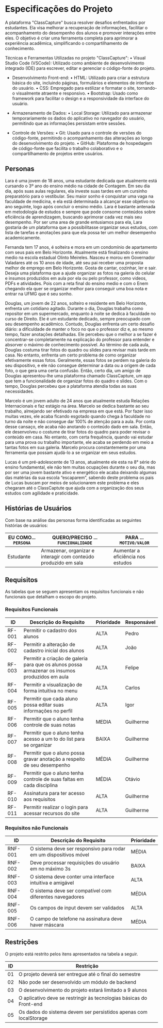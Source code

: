 # Especificações do Projeto

A plataforma "ClassCapture" busca resolver desafios enfrentados por estudantes. Ela visa melhorar a recuperação de informações, facilitar o acompanhamento do desempenho dos alunos e promover interações entre eles. O objetivo é criar uma ferramenta completa para aprimorar a experiência acadêmica, simplificando o compartilhamento de conhecimento.

Técnicas e Ferramentas Utilizadas no projeto "ClassCapture":
• Visual Studio Code (VSCode): Utilizado como ambiente de desenvolvimento integrado (IDE) para escrever, editar e gerenciar o código-fonte do projeto.

- Desenvolvimento Front-end:
• HTML: Utilizado para criar a estrutura básica do site, incluindo páginas, formulários e elementos de interface do usuário.
• CSS: Empregado para estilizar e formatar o site, tornando-o visualmente atraente e responsivo.
• Bootstrap: Usado como framework para facilitar o design e a responsividade da interface do usuário.

- Armazenamento de Dados:
• Local Storage: Utilizado para armazenar temporariamente os dados do aplicativo no navegador do usuário, permitindo que as informações persistam entre sessões.

- Controle de Versões:
• Git: Usado para o controle de versões do código-fonte, permitindo o acompanhamento das alterações ao longo do desenvolvimento do projeto.
• GitHub: Plataforma de hospedagem de código-fonte que facilita o trabalho colaborativo e o compartilhamento de projetos entre usuários.

## Personas

Lara é uma jovem de 18 anos, uma estudante dedicada que atualmente está cursando o 3º ano do ensino médio na cidade de Contagem. Em seu dia dia, após suas aulas regulares, ela investe suas tardes em um cursinho preparatório para o vestibular. Seu maior sonho é conquistar uma vaga na faculdade de medicina, e ela está determinada a alcançar esse objetivo no ano seguinte, logo após concluir o ensino médio. Lara é bastante antenada em metodologia de estudos e sempre que pode consome conteúdos sobre eficiência de aprendizagem, buscando aprimorar cada vez mais seu desempenho. Por ser uma area de grande entusiamos para ela, Lara gostaria de um plataforma que a possibilitasse organizar seus estudos, com lista de tarefas e anotações para que ela possa ter um melhor desempenho academicamente.

Fernanda tem 17 anos, é solteira e mora em um condomínio de apartamento com seus pais em Belo Horizonte. Atualmente está finalizando o ensino medio na escola estadual Olinto Meireles. Nasceu e morou em Governador Valadares até os 10 anos de idade, até seu pai receber uma proposta melhor de emprego em Belo Horizonte. Gosta de cantar, cozinhar, ler e sair. Deseja uma plataforma que a ajude organizar as fotos na galeria do celular e insumos produzidos em aula por ela ou pelo professor, como videos, PDFs e atividades. Pois com a reta final do ensino medio e com o Enem chegando ela quer se organizar melhor para conseguir uma boa nota e entrar na UFMG que é seu sonho.

Douglas, um jovem de 22 anos, solteiro e residente em Belo Horizonte, enfrenta um cotidiano agitado. Durante o dia, Douglas trabalha como repositor em um supermercado, enquanto à noite se dedica à faculdade no curso de Direito. Ele é um estudante dedicado, sempre preocupado com seu desempenho acadêmico. Contudo, Douglas enfrenta um certo desafio diário: a dificuldade de manter o foco no que o professor diz e, ao mesmo tempo, fazer anotações detalhadas. Ele percebeu que o melhor a se fazer é concentrar-se completamente na explicação do professor para entender e absorver o máximo de conhecimento possível. Ao término de cada aula, Douglas costuma tirar fotos do quadro ou slides para revisar mais tarde em casa. No entanto, enfrenta um certo problema de como organizar efetivamente essas fotos. Geralmente, essas fotos se perdem na galeria do seu dispositivo, e ele não consegue determinar a data ou a origem de cada foto, o que gera uma certa confusão.
Então, certo dia, um amigo de Douglas apresentou-lhe uma plataforma chamado ClassCapture, um app que tem a funcionalidade de organizar fotos do quadro e slides. Com o tempo, Douglas percebeu que a plataforma atendia todas as suas necessidades.

Marcelo é um jovem adulto de 24 anos que atualmente estuda Relações Internacionais e faz estágio na área. Marcelo se dedica bastante ao seu trabalho, almejando ser efetivado na empresa em que está. Por fazer isso muitas vezes, ele acaba ficando esgotado quando chega à faculdade no turno da noite e não consegue dar 100% de atenção para a aula. Por conta desse cansaço, ele acaba não anotando o conteúdo dado em sala. Então, ele desenvolveu o costume de tirar fotos do quadro para poder revisar o conteúdo em casa. No entanto, com certa frequência, quando vai estudar para uma prova ou trabalho importante, ele acaba se perdendo em meio a tantas fotos em sua galeria. Marcelo procura constantemente por uma ferramenta que possam ajudá-lo a se organizar em seus estudos.

Lucas é um pré-adolescente de 13 anos, atualmente ele esta na 8° série do ensino fundamental, ele não tem muitas ocupações durante o seu dia, mas por ser uma jovem bastante ativo e energético ele acaba deixando algumas das matérias da sua escola “escaparem”, sabendo deste problema os pais de Lucas buscam por meios de solucionarem este problema e eles chegaram até o ClassCaptute que ajuda com a organização dos seus estudos com agilidade e praticidade.


## Histórias de Usuários

Com base na análise das personas forma identificadas as seguintes histórias de usuários:

|EU COMO... `PERSONA`| QUERO/PRECISO ... `FUNCIONALIDADE` |PARA ... `MOTIVO/VALOR`                 |
|--------------------|------------------------------------|----------------------------------------|
|Estudante  | Armazenar, organizar e interagir com conteúdo produzido em sala | Aumentar a eficiência nos estudos |

## Requisitos

As tabelas que se seguem apresentam os requisitos funcionais e não funcionais que detalham o escopo do projeto.

### Requisitos Funcionais

|ID    | Descrição do Requisito  | Prioridade | Responsável |
|------|-----------------------------------------|----| ----|
|RF-001| Permitir o cadastro dos alunos | ALTA | Pedro |
|RF-002| Permitir a alteração de cadastro inicial dos alunos | ALTA | João |
|RF-003| Permitir a criação de galeria para que os alunos possa armazenar os insumos produzidos em aula | ALTA | Felipe |
|RF-004| Permitir a visualização de forma intuitiva no menu | ALTA | Carlos |
|RF-005| Permitir que cada aluno possa editar suas informações no perfil | ALTA | Igor |
|RF-006| Permitir que o aluno tenha controle de suas notas  | MEDIA | Guilherme |
|RF-007| Permitir que o aluno tenha acesso a um to do list para se organizar | BAIXA | Guilherme |
|RF-008| Permitir que o aluno possa gravar anotação a respeito de seu desempenho | MÉDIA | Guilherme |
|RF-009| Permitir que o aluno tenha controle de suas faltas em cada disciplina | MÉDIA | Otávio |
|RF-010| Assinatura para ter acesso aos requisitos | ALTA | Guilherme |
|RF-011| Permitir realizar o login para acessar recursos do site | ALTA | Guilherme |

### Requisitos não Funcionais

|ID     | Descrição do Requisito  |Prioridade |
|-------|-------------------------|----|
|RNF-001| O sistema deve ser responsivo para rodar em um dispositivos móvel | MÉDIA | 
|RNF-002| Deve processar requisições do usuário em no máximo 3s |  BAIXA | 
|RNF-003| O sistema deve conter uma interface intuitiva e amigável | ALTA |
|RNF-004| O sistema deve ser compatível com diferentes navegadores | MÉDIA |
|RNF-005| Os campos de input devem ser validados | ALTA |
|RNF-006| O campo de telefone na assinatura deve haver máscara | MÉDIA |

## Restrições

O projeto está restrito pelos itens apresentados na tabela a seguir.

|ID| Restrição                                             |
|--|-------------------------------------------------------|
|01| O projeto deverá ser entregue até o final do semestre |
|02| Não pode ser desenvolvido um módulo de backend        |
|03| O desenvolvimento do projeto estará limitado a 9 alunos |
|04| O aplicativo deve se restringir às tecnologias básicas do Front-end |
|05| Os dados do sistema devem ser persistidos apenas com localStorage |
